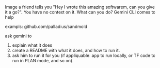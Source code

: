 
Image a friend tells you "Hey I wrote this amazing softwarem, can you give it a go?".
You have no context on it. What can you do?
Gemini CLI comes to help

exampls: github.com/palladius/sandmold

ask gemini to
1. explain what it does
2. create a README with what it does, and how to run it.
3. ask him to run it for you (if appliquable: app to run locally, or TF code to run in PLAN mode, and so on).

